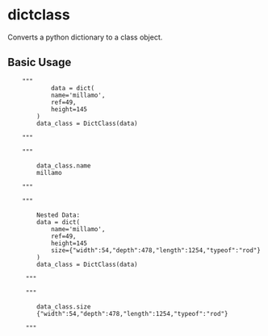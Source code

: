 # dictclass
Converts a python dictionary to a class object.

## Basic Usage

        """
                data = dict(
                name='millamo',
                ref=49,
                height=145
            ) 
            data_class = DictClass(data)

        """

        """
        
            data_class.name
            millamo

        """

        """

            Nested Data:
            data = dict(
                name='millamo',
                ref=49,
                height=145
                size={"width":54,"depth":478,"length":1254,"typeof":"rod"}
            )
            data_class = DictClass(data)

         """
 
         """

            data_class.size
            {"width":54,"depth":478,"length":1254,"typeof":"rod"}

         """

   
